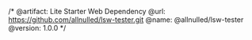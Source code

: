 /*
  @artifact:  Lite Starter Web Dependency
  @url:       https://github.com/allnulled/lsw-tester.git
  @name:      @allnulled/lsw-tester
  @version:   1.0.0
*/
